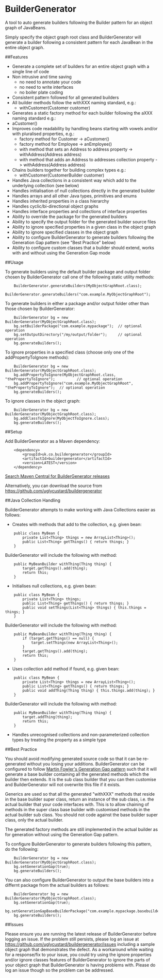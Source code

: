 BuilderGenerator
================

A tool to auto generate builders following the Builder pattern for an object graph of JavaBeans.

Simply specify the object graph root class and BuilderGenerator will generate a builder following a 
consistent pattern for each JavaBean in the entire object graph.

##Features

- Generate a complete set of builders for an entire object graph with a single line of code
- Non intrusive and time saving 
  - no need to annotate your code
  - no need to write interfaces
  - no boiler plate coding 
- Consistent pattern followed for all generated builders
- All builder methods follow the withXXX naming standard, e.g.: 
  - withCustomer(Customer customer)
- Generates a static factory method for each builder following the aXXX naming standard e.g.: 
 - aCustomer()
- Improves code readability by handling beans starting with vowels and/or with pluralised properties, e.g.: 
  - factory method for Customer -> aCustomer()
  - factory method for Employee -> anEmployee()
  - with method that sets an Address to address property -> withAddress(Address address)
  - with method that adds an Address to addresses collection property -> withAddress(Address address)
- Chains builders together for building complex types e.g.:
  - withCustomer(CustomerBuilder customer)
- Handles Java collections in a consistent way which add to the underlying collection (see below)
- Handles initialisation of null collections directly in the generated builder
- Handles arrays and all other Java types, primitives and enums
- Handles inherited properties in a class hierarchy
- Handles cyclic/bi-directional object graphs
- Handles interface properties and collections of interface properties
- Ability to override the package for the generated builders
- Ability to specify the output folder for the generated builder source files
- Ability to ignore specified properties in a given class in the object graph
- Ability to ignore specified classes in the object graph
- Ability to configure BuilderGenerator to generate builders following the Generation Gap pattern (see "Best Practice" below)
- Ability to configure custom classes that a builder should extend, works with and without using the Generation Gap mode

##Usage

To generate builders using the default builder package and output folder chosen by BuilderGenerator call one of the following static utility methods:

```
    BuilderGenerator.generateBuilders(MyObjectGraphRoot.class);
    BuilderGenerator.generateBuilders("com.example.MyObjectGraphRoot");
```

To generate builders in either a package and/or output folder other than those chosen by BuilderGenerator:

```
    BuilderGenerator bg = new BuilderGenerator(MyObjectGraphRoot.class);
    bg.setBuilderPackage("com.example.mypackage");  // optional operation
    bg.setOutputDirectory("/my/output/folder");     // optional operation
    bg.generateBuilders();
```

To ignore properties in a specified class (choose only one of the addPropertyToIgnore methods):

```
    BuilderGenerator bg = new BuilderGenerator(MyObjectGraphRoot.class);
    bg.addPropertyToIgnore(MyObjectGraphRoot.class, "thePropertyToIgnore");          // optional operation
    bg.addPropertyToIgnore("com.example.MyObjectGraphRoot", "thePropertyToIgnore");  // optional operation
    bg.generateBuilders();
```

To ignore classes in the object graph:

```
    BuilderGenerator bg = new BuilderGenerator(MyObjectGraphRoot.class);
    bg.addClassToIgnore(MyObjectToIgnore.class);
    bg.generateBuilders();
```

##Setup

Add BuilderGenerator as a Maven dependency:

```
    <dependency>
        <groupId>uk.co.buildergenerator</groupId>
        <artifactId>buildergenerator</artifactId>
        <version>LATEST</version>
    </dependency>
```
[Search Maven Central for BuilderGenerator releases](http://search.maven.org/#search%7Cga%7C1%7Cuk.co.buildergenerator.buildergenerator)

Alternatively, you can download the source from https://github.com/uglycustard/buildergenerator

##Java Collection Handling

BuilderGenerator attempts to make working with Java Collections easier as follows:

- Creates with methods that add to the collection, e.g. given bean:
```
    public class MyBean {
        private List<Thing> things = new ArrayList<Thing>();
        public List<Thing> getThings() { return things; }
    }
```
  BuilderGenerator will include the following with method:
```
    public MyBeanBuilder withThing(Thing thing) {
        target.getThings().add(thing);
        return this;
    }
```
- Initialises null collections, e.g. given bean:
```
    public class MyBean {
        private List<Thing> things;
        public List<Thing> getThings() { return things; }
        public void setThings(List<Thing> things) { this.things = things; }
    }
```
  BuilderGenerator will include the following with method:
```
    public MyBeanBuilder withThing(Thing thing) {
        if (target.getThings() == null) {
            target.setThings(new ArrayList<Thing>();
        }
        target.getThings().add(thing);
        return this;
    }
```
- Uses collection add method if found, e.g. given bean:
```
    public class MyBean {
        private List<Thing> things = new ArrayList<Thing>();
        public List<Thing> getThings() { return things; }
        public void addThing(Thing thing) { this.things.add(thing); }
    }
```
  BuilderGenerator will include the following with method:
```
    public MyBeanBuilder withThing(Thing thing) {
        target.addThing(thing);
        return this;
    }
```
- Handles unrecognised collections and non-parameterized collection types by treating the property as a simple type

##Best Practice

You should avoid modifying generated source code so that it can be re-generated without you losing your additions.
BuilderGenerator can be configured to follow [Martin Fowler's Generation Gap pattern](http://martinfowler.com/dslCatalog/generationGap.html)
such that it will generate a base builder containing all the generated methods which the builder then extends.  It is the sub class builder
that you can then customise and BuilderGenerator will not overwrite this file if it exists.

Generics are used so that all the generated "withXXX" methods that reside in the base builder super class, return an instance of the sub class, i.e. the actual builder
that your code interfaces with.  This is to allow chaining of methods in the super class base builder with customised methods in the actual builder sub class.
You should not code against the base builder super class, only the actual builder.

The generated factory methods are still implemented in the actual builder as for generation without using the Generation Gap pattern.

To configure BuilderGenerator to generate builders following this pattern, do the following:

```
    BuilderGenerator bg = new BuilderGenerator(MyObjectGraphRoot.class);
    bg.setGenerationGap(true);
    bg.generateBuilders();
``` 

You can also configure BuilderGenerator to output the base builders into a differnt package from the actual builders as follows:

```
    BuilderGenerator bg = new BuilderGenerator(MyObjectGraphRoot.class);
    bg.setGenerationGap(true);
    bg.setGenerationGapBaseBuilderPackage("com.example.mypackage.basebuilders");
    bg.generateBuilders();
``` 


##Issues

Please ensure you are running the latest release of BuilderGenerator before logging an issue.
If the problem still persists, please log an issue at https://github.com/uglycustard/buildergenerator/issues including a sample object graph that demonstrates the defect.
As a workaround while waiting for a response/fix to your issue, you could try using the ignore properties and/or ignore classes features of BuilderGenerator to ignore the
parts of your object graph that BuilderGenerator is having problems with.  Please do log an issue though so the problem can be addressed.
